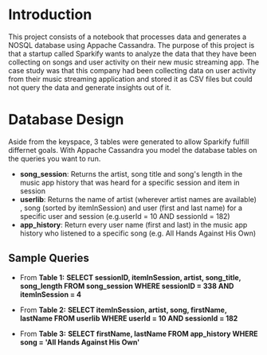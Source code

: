 # Introduction

This project consists of a notebook that processes data and generates a NOSQL database using Appache Cassandra. The purpose of this project is that a startup called Sparkify wants to analyze the data that they have been collecting on songs and user activity on their new music streaming app. The case study was that this company had been collecting data on user activity from their music streaming application and stored it as CSV files but could not query the data and generate insights out of it.

# Database Design
Aside from the keyspace, 3 tables were generated to allow Sparkify fulfill differnet goals. With Appache Cassandra you model the database tables on the queries you want to run.

- ****song_session****: Returns the artist, song title and song's length in the music app history that was heard for a specific session and item in session
- ****userlib****: Returns the name of artist (wherever artist names are available) , song (sorted by itemInSession) and user (first and last name) for a specific user and session (e.g.userId = 10 AND sessionId = 182)
- ****app_history****:  Return every user name (first and last) in the music app history who listened to a specific song (e.g. All Hands Against His Own)

## Sample Queries
- From ****Table 1:****
  ****SELECT sessionID, itemInSession, artist, song_title, song_length FROM song_session WHERE  sessionID  = 338 AND itemInSession = 4****
  
- From ****Table 2:****
  ****SELECT itemInSession, artist, song, firstName, lastName FROM userlib WHERE userId = 10 AND sessionId = 182****

- From ****Table 3:****
  ****SELECT firstName, lastName FROM app_history WHERE song = 'All Hands Against His Own'****
